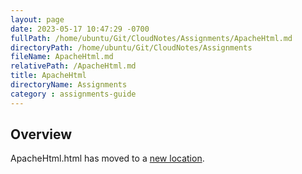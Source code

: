 ```yaml
---
layout: page
date: 2023-05-17 10:47:29 -0700
fullPath: /home/ubuntu/Git/CloudNotes/Assignments/ApacheHtml.md
directoryPath: /home/ubuntu/Git/CloudNotes/Assignments
fileName: ApacheHtml.md
relativePath: /ApacheHtml.md
title: ApacheHtml
directoryName: Assignments
category : assignments-guide
---
```


## Overview

ApacheHtml.html has moved to a [new location](/aws-guide/ApacheHtml.html).
